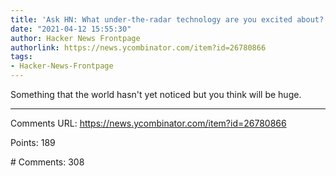 ```yaml
---
title: 'Ask HN: What under-the-radar technology are you excited about?'
date: "2021-04-12 15:55:30"
author: Hacker News Frontpage
authorlink: https://news.ycombinator.com/item?id=26780866
tags:
- Hacker-News-Frontpage
---
```


<p>Something that the world hasn't yet noticed but you think will be huge.</p>
<hr>
<p>Comments URL: <a href="https://news.ycombinator.com/item?id=26780866">https://news.ycombinator.com/item?id=26780866</a></p>
<p>Points: 189</p>
<p># Comments: 308</p>
